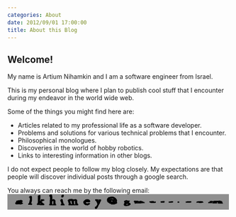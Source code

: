 ```yaml
---
categories: About
date: 2012/09/01 17:00:00
title: About this Blog
---
```


## Welcome!

My name is Artium Nihamkin and I am a software engineer from Israel.

This is my personal blog where I plan to publish cool stuff that I encounter during my endeavor in the world wide web. 

Some of the things you might find here are:

 - Articles related to my professional life as a software developer.
 - Problems and solutions for various technical problems that I encounter.
 - Philosophical monologues.
 - Discoveries in the world of hobby robotics.
 - Links to interesting information in other blogs.

I do not expect people to follow my blog closely. My expectations are that people will discover individual posts through a google search. 

You always can reach me by the following email:
[![email captcha](/files/email2.gif)](http://captchanim.cs.technion.ac.il)
